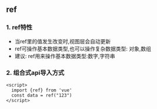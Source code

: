 ## ref

### 1. ref特性
- 当ref里的值发生改变时,视图层会自动更新
- ref可操作基本数据类型,也可以操作复杂数据类型: 对象,数组
- 建议: ref用来操作基本数据类型:数字,字符串

### 2. 组合式api导入方式
```vue
<script>
  import {ref} from 'vue'
  const data = ref("123")
</script>
```